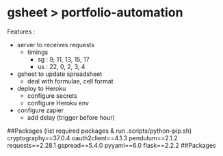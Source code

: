 # gsheet > portfolio-automation

Features :

- server to receives requests
  - timings
    - sg : 9, 11, 13, 15, 17
    - us : 22, 0, 2, 3, 4
- gsheet to update spreadsheet
  - deal with formulae, cell format
- deploy to Heroku
  - configure secrets
  - configure Heroku env
- configure zapier
  - add delay (trigger before hour)

##Packages (list required packages & run .scripts/python-pip.sh)
cryptography==37.0.4
oauth2client==4.1.3
pendulum==2.1.2
requests==2.28.1
gspread==5.4.0
pyyaml==6.0
flask==2.2.2
##Packages

